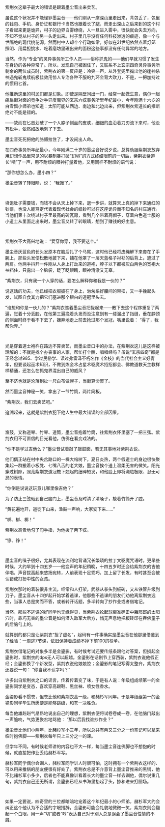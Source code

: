 紫荆衣这辈子最大的错误是跟着墨尘音出来卖艺。

虽说这个状况并不能怪罪墨尘音——他们刚从一座深山里走出来，背包丢了，包里的钱包、手机、身份证和银行卡当然也跟着长了腿，而走出深山之后来到的这个村子看起来更是诡异，村子的边界白雾缭绕，人一旦进入雾中，很快就会失去方向，不知不觉从村子的另一头走出来。村子里几乎没有任何科技渗透的痕迹，像一个与世隔绝的现代桃花源，然而村中人却个个行动如常，好似在21世纪依然点着灯笼照明、用扁担挑水、吃着磨坊里碾出来的面粉这些事都没有任何异常的地方。

当然，作为“专业”的灵异事务所工作人员——俗称抓鬼的——他们早就习惯了发生在身边的各种异常了。所以，发现自己被困住了，又联系不上玄宗四奇灵异事务所剩余的两位成员时，紫荆衣的第一反应是：冷笑一声，从外套兜里掏出他的逢神杀神遇鬼斩鬼续航极佳效用惊人专治各种不服的九环金背大砍刀，不是，一把加持过的惯用匕首。

他推断这里的村民们都是幻象。即使是隔壁同出一门，经常一起做生意，偶尔一起痛扁街对面的竞争对手异度魔界的玄宗六弦事务所里年纪最小，今年刚满十六岁的白雪飘小师弟也知道：太阳可能从西边、南边和北边出来，但紫荆衣紫道长的推断绝对不能是错的。

——故而在匕首划破了一个人脖子侧面的皮肤，细细的血沿着刀刃流下来时，他没有松手，依然如故地刺了下去。

墨尘音死死把他的胳膊拉住了，才没闹出人命。

在四奇事务所年纪最小，今年刚满二十岁的墨尘音好说歹说，总算劝服紫荆衣放弃用幻想作品里常见的以暴制暴打破“幻境”的方式终结眼前的一切后，紫荆衣紫道长“啧”了一声，用不耐烦的眼神打量着他，又用同样不耐烦的语气说：

“那你想怎么办，墨小四？”

墨尘音转了转眼睛，说： “我饿了。”

 <br/>

填饱肚子需要钱，而钱不会从天上掉下来，退一步讲，就算天上真的掉下来通红的钞票，也没人能笃定代表着现代社会的纸钞可以在这座诡异而不知名的村庄通行。当他们第十次绕过村子里最高的砖瓦房，看到几个带着高帽子，穿着白色道士服的小道士从里面走出来时，墨尘音又转了转眼睛，想到了赚钱的好主意。

 <br/>

紫荆衣不大高兴地说： “爱穿你穿，我不要这个。”

墨尘音灰蓝色的长头发原本在脑后扎了个马尾，这时他已经将皮绳解下来套在了手腕上，那些头发便松散地披下来，铺在他罩了一层天蓝格子衬衫的后背上，遮过了两肩。他两手抖开一件刚从人身上打劫来的道袍，脖子以下都被灰白两色的宽袍大袖挡住，只露出一个脑袋，眨了眨眼睛，眼神清澈又无辜。

“紫荆衣，只有我一个人穿的话，要怎么解释你和我是一伙的？”

说这话的功夫，他已经把衣服披在了身上，匆匆系好腰间的带扣，又一手挽起头发，试图自食其力把它们塞进那个银白的道冠里头去。

“谁想和你是一伙儿的？”紫荆衣瞧着墨尘音把拢起来——散下去这个程序重复了两遍，觉着十分丢脸，在他第三遍挽着头发而没注意到有一缕溜出了指缝，垂在脖颈的侧面时终于看不下去了，嫌弃地走上前去抢过那个发冠，嘴里说着： “得了，我帮你弄。”

 <br/>

光是穿着道士袍杵在路边不算卖艺，而墨尘音口中的办法，在紫荆衣这儿是这样被理解的：不就是找个办丧事的人家，帮忙打个醮、唱唱经吗？虽说“玄宗四奇”都是正经念过985、学过民俗学、读过弗雷泽不朽名作《金枝》的当代社会主义好青年，但要谈起巫术知识，不做到炼金术占星术驱魔术招招都会、佛教道教天主教样样精通，还怎么在抓鬼界混出自己的威风？

至不济也就是沦落到扯一尺白布做幌子，当街算命罢了。

然而墨尘音神秘一笑，拿出了一节竹筒，两片简板。

“紫荆衣，我们去卖艺吧。”

追溯起来，这就是紫荆衣犯下他人生中最大错误的全部因果。

 <br/>

渔鼓，又称道琴、竹琴、道筒，墨尘音抱着竹筒，往紫荆衣怀里塞了一把三弦。紫荆衣用不可置信的目光看他，仿佛在看变戏法的。

“你不是学过吉他么？”墨尘音试着敲了敲鼓面，若无其事地对紫荆衣说。

他们俩正站在村中央岔路口的一棵大榕树下，夏日炎热，两个假道士的身边很快聚集起一群搬着小板凳、七嘴八舌的老大娘，墨尘音挨个送上温柔无害的微笑。阳光穿过树隙，照亮紫荆衣道冠檐下翘起的细碎短发，和他脸上即将濒临极限、忍无可忍的表情。

“你倒是说说这玩意儿哪里像吉他？”

为了防止三弦砸到自己脑门上，墨尘音及时清了清嗓子，敲着竹筒开了腔。

“黄花遍地开，道徒下山来，渔鼓一声响，大家安下来……”

“梆、梆、梆！”

紫荆衣高贵地勾了勾手指，为他拨了两下弦。

“铮、铮！”

 <br/>

墨尘音的嗓子很好，尤其表现在流利地背诵冗长繁琐的拉丁文驱魔咒语时。更早些时候，大约早到十四五岁——他变声的年纪稍晚，十四五岁时还会给紫荆衣的吉他伴唱，声音拔高起来悠扬宛转，人前表现十足乖巧，加上留了长发，有时甚至会被认错成打扮中性的女孩。

紫荆衣那时的着装很非主流，经常和人打架，武器从拳头到板砖，又从铁管升级到刀子。墨尘音从十四岁起开始学着逃课，他那些不逃课的朋友们劝他离紫荆衣远些，当事人总是笑而不答，或者转开话题，多半转向了抄作业或者借笔记。

当然，那些不逃课的好同学也无缘得见，当紫荆衣抡起球棍准确击中螣邪郎的太阳穴时，乖巧无害的墨尘音是如何潜入敌军大后方，悄无声息地把板砖印在吞佛童子的后脑勺上的。

就算别的都只是让紫荆衣“担了虚名”，起码有一件事确实是墨尘音在他那里借鉴到了经验：一周逃7节课，依旧保持着成绩不掉下前100的榜单。

紫荆衣借笔记的对象多半是金鎏影，有时候考试还要传纸条跟他对答案，但损起金鎏影时，紫荆衣的dps无人可以超越。金鎏影在话剧节上穿西装，紫荆衣说他假正经；金鎏影换了个新发型，紫荆衣说他娘娘腔；金鎏影的笔记写得太整齐，紫荆衣还要说一句： “你当我不认字吗？”

许多出自紫荆衣之口的谣言，传着传着变了味，于是有人说：年级组成绩第一的金鎏影同学是变态，喜欢穿高跟鞋、黑丝袜、喷女性香水。

金鎏影看不惯苍，但苍比他和紫荆衣高一级，和赭杉军同年。于是年级组第一的金鎏影同学毕生所愿便是能够跳级，和苍一决胜负。

每当他雄赳赳气昂昂地说出自己的理想，紫荆衣便将试卷卷成一卷，在他脑门敲出一声脆响，气势更恢宏地骂他： “那以后我找谁抄作业？”

墨尘音比他们小两年，比赭杉军小三年，所以总共有两又三分之一份笔记可以拿来临时抱佛脚——紫荆衣每年只上三分之一的课。

但学年不同，有时候老师讲的内容也不大一样，每当墨尘音连佛脚也不想抱的时候，就直接把作业丢给赭杉军写。

赭杉军同学偶尔会训人，赭杉军同学训人时很可怕，这时拥有一个紫荆衣这样的、可以用来推锅的朋友便很有好处了。紫荆衣总是不介意背上墨尘音推来的黑锅，他不比赭杉军小多少，后者也不能真像训看着长大的墨尘音一样去训他，偶尔说重几句，紫荆衣自己还无所谓，金鎏影已经从书海里抬起了头，掺和进来打圆场。

<br/>

如果一定要说，四奇里的三位都暗暗地宠着这个年纪最小的小师弟，赭杉军大约会纠正这个他认为不合适的字眼措辞，金鎏影可能会礼貌地微微一笑，紫荆衣则会翻起一个白眼，用一声“切”或者“哼”表达自己对于别人总是误会了墨尘音性情的不屑。

 
